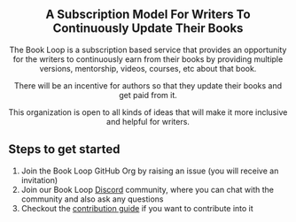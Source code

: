 <div align="center">
  <h2> A Subscription Model For Writers To Continuously Update Their Books</h2>
  <p> The Book Loop is a subscription based service that provides an opportunity for the writers to continuously earn from their books by providing multiple versions, mentorship, videos, courses, etc about that book.</p>
  <p> There will be an incentive for authors so that they update their books and get paid from it. </p>
  <p>This organization is open to all kinds of ideas that will make it more inclusive and helpful for writers.</p>
</div>

<h2>Steps to get started</h2>

<ol>
    <li>Join the Book Loop GitHub Org by raising an issue (you will receive an invitation)</li>
    <li> Join our Book Loop <a href="https://discord.gg/f9TX9ymP">Discord</a> community, where you can chat with the community and also ask any questions</li>
    <li> Checkout the <a href="https://github.com/Book-Loop/.github/blob/main/CONTRIBUTING.md">contribution guide</a> if you want to contribute into it</li>
</ol>
